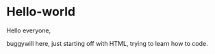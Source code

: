 # Hello-world

Hello everyone,

buggywill here, just starting off with HTML, trying to learn how to code.
